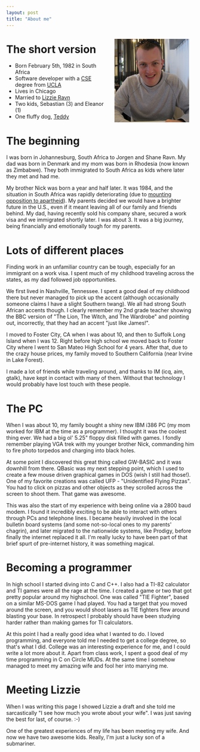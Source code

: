 ```yaml
---
layout: post
title: "About me"
---
```


<img src="/images/james2008.jpg" alt="me" align="right" style="padding:1em;" />

The short version
=================

- Born February 5th, 1982 in South Africa
- Software developer with a [CSE](http://www.seasoasa.ucla.edu/undergraduates/cs-department-curriculum-updates/curricular-requirements-and-department-information#computer-science-and-engineering) degree from [UCLA](http://www.engineer.ucla.edu)
- Lives in Chicago
- Married to [Lizzie Ravn](http://www.prettycitythings.com)
- Two kids, Sebastian (3) and Eleanor (1)
- One fluffy dog, [Teddy](http://en.wikipedia.org/wiki/Pembroke_Welsh_Corgi)

<p/>

The beginning
=============

I was born in Johannesburg, South Africa to Jorgen and Shane Ravn. My dad was
born in Denmark and my mom was born in Rhodesia (now known as Zimbabwe). They
both immigrated to South Africa as kids where later they met and had me.

My brother Nick was born a year and half later. It was 1984, and the situation
in South Africa was rapidly deteriorating (due to [mounting opposition to
apartheid](http://en.wikipedia.org/wiki/Apartheid_in_South_Africa)). My
parents decided we would have a brighter future in the U.S., even if it meant
leaving all of our family and friends behind. My dad, having recently sold his
company share, secured a work visa and we immigrated shortly later. I was
about 3.  It was a big journey, being financially and emotionally tough for my
parents.

Lots of different places
======

Finding work in an unfamiliar country can be tough, especially for an immigrant
on a work visa. I spent much of my childhood traveling across the states, as my
dad followed job opportunities.

We first lived in Nashville, Tennessee. I spent a good deal of my childhood
there but never managed to pick up the accent (although occasionally someone
claims I have a slight Southern twang). We all had strong South African
accents though. I clearly remember my 2nd grade teacher showing the BBC
version of "The Lion, The Witch, and The Wardrobe" and pointing out,
incorrectly, that they had an accent "just like James!".

I moved to Foster City, CA when I was about 10, and then to Suffolk Long
Island when I was 12. Right before high school we moved back to Foster City
where I went to San Mateo High School for 4 years. After that, due to the
crazy house prices, my family moved to Southern California (near Irvine in
Lake Forest).

I made a lot of friends while traveling around, and thanks to IM (icq, aim,
gtalk), have kept in contact with many of them. Without that technology I
would probably have lost touch with these people.

The PC
======

When I was about 10, my family bought a shiny new IBM i386 PC (my mom worked
for IBM at the time as a programmer). I thought it was the coolest thing ever.
We had a big ol' 5.25" floppy disk filled with games. I fondly remember playing
VGA trek with my younger brother Nick, commanding him to fire photo torpedos
and charging into black holes.

At some point I discovered this great thing called GW-BASIC and it was downhill
from there. QBasic was my next stepping point, which I used to create a few
mouse driven graphical games in DOS (wish I still had those!). One of my
favorite creations was called UFP - "Unidentified Flying Pizzas". You had to
click on pizzas and other objects as they scrolled across the screen to shoot
them. That game was awesome.

This was also the start of my experience with being online via a 2800 baud
modem. I found it incredibly exciting to be able to interact with others
through PCs and telephone lines.  I became heavily involved in the local
bulletin board systems (and some not-so-local ones to my parents' chagrin), and
later migrated to the nationwide systems, like Prodigy, before finally the
internet replaced it all. I'm really lucky to have been part of that brief
spurt of pre-internet history, it was something magical.

Becoming a programmer
=====================

In high school I started diving into C and C++. I also had a TI-82 calculator
and TI games were all the rage at the time. I created a game or two that got
pretty popular around my highschool. One was called "TIE Fighter", based on a
similar MS-DOS game I had played. You had a target that you moved around the
screen, and you would shoot lasers as TIE fighters flew around blasting your
base. In retrospect I probably should have been studying harder rather than
making games for TI calculators.

At this point I had a really good idea what I wanted to do. I loved
programming, and everyone told me I needed to get a college degree, so that's
what I did. College was an interesting experience for me, and I could write a
lot more about it. Apart from class work, I spent a good deal of my time
programming in C on Circle MUDs. At the same time I somehow managed to meet my
amazing wife and fool her into marrying me.

Meeting Lizzie
==============

When I was writing this page I showed Lizzie a draft and she told me
sarcastically "I see how much you wrote about your wife". I was just saving the
best for last, of course. :-)

One of the greatest experiences of my life has been meeting my wife. And now we
have two awesome kids. Really, I'm just a lucky son of a submariner.
